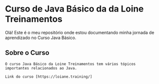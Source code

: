 # Curso de Java Básico da  da Loine Treinamentos

Olá! Este é o meu repositório onde estou documentando minha jornada de aprendizado no Curso Java Básico.

## Sobre o Curso

    O curso Java Básico da Loine Treinamentos tem vários tópicos importantes relacionados ao Java. 

    Link do curso [https://loiane.training/]
    

